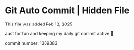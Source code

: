 # Git Auto Commit | Hidden File

This file was added Feb 12, 2025

Just for fun and keeping my daily git commit active 🤪

commit number: 1309383
